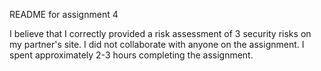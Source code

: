 README for assignment 4

I believe that I correctly provided a risk assessment of 3 security risks on my partner's site.  I did not collaborate with anyone on the assignment.  I spent approximately 2-3 hours completing the assignment.
